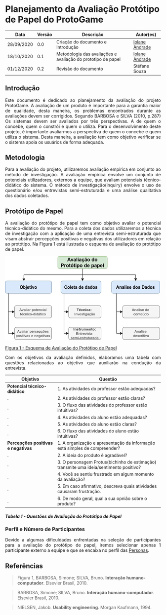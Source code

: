 # Planejamento da Avaliação Protótipo de Papel do ProtoGame


Data | Versão | Descrição | Autor(es)
 --- | ------ | --------- | ------
28/09/2020 | 0.0 | Criação do documento e Introdução |[Iolane Andrade](https://github.com/IolaneAndrade)
18/10/2020 | 0.1 | Metodologia das avaliações e avaliação do prototipo de papel | [Iolane Andrade](https://github.com/IolaneAndrade)
01/12/2020 | 0.2 | Revisão do documento | Stéfane Souza

## Introdução

<p align="justify">Este documento é dedicado ao planejamento da avaliação do projeto ProtoGame. A avaliação de um produto é importante para  a garantia maior de qualidade, desta maneira, os problemas encontrados durante as avaliações devem ser corrigidos. Segundo BARBOSA e SILVA (2010, p.287) Os sistemas devem ser avaliados por três perspectivas. A de quem o concebe, quem o constrói e quem o utiliza. Para o desenvolvimento deste projeto, é importante avaliarmos a perspectiva de quem o concebe e quem utiliza o sistema. Desta maneira, a avaliação tem como objetivo verificar se o sistema apoia os usuários de forma adequada. </p>

## Metodologia

<p align="justify">Para a avaliação do projeto, utilizaremos avaliação empírica em conjunto ao método de investigação. A avaliação empírica envolve um conjunto de potenciais utilizadores, externos a equipe, que avaliam  potenciais técnico-didático do sistema. O método de investigação(inquiry) envolve  o uso de questionário e/ou entrevistas semi-estruturada e uma análise qualitativa dos dados coletados.</p>


## Protótipo de Papel

<p align="justify">A avaliação do protótipo de papel tem como objetivo avaliar o potencial técnico-didático do mesmo. Para a coleta dos dados utilizaremos a técnica de investigação com a aplicação de uma entrevista semi-estruturada que visam abstrair percepções positivas e negativas dos utilizadores em relação ao protótipo. Na Figura 1 está ilustrada o esquema de avaliação do protótipo de papel.</p>

![metodologia da avaliação prototipo de papel](./img/Planejamento-Avaliacao-prototipo-papel.jpg)

[Figura 1 - Esquema de Avaliação do Protótipo de Papel](./img/Planejamento-Avaliacao-prototipo-papel.jpg)

<p align="justify">Com os objetivos da avaliação definidos, elaboramos uma tabela com questões relacionadas ao objetivo que auxiliarão na condução da entrevista.</p>


Objetivo | Questão
------- | -------
**Potencial técnico-didático** | 1. As atividades do professor estão adequadas?
  .                            | 2. As atividades do professor estão claras?
  .                            | 3. O fluxo das atividades do professor estão intuitivas?
  .                            | 4. As atividades do aluno estão adequadas?
  .                            | 5. As atividades do aluno estão claras?
  .                            | 6. O fluxo das atividades do aluno estão intuitivas?
**Percepções positivas e negativas** | 1. A organização e apresentação da informação está simples de compreender?
  .                                  | 2. A ideia do produto é agradável?
  .                                  | 3. O personagem Protus(bichinho de estimação) transmite uma ideia/sentimento positivo?
  .                                  | 4. Você se sentiu frustrado em algum momento da avaliação?
  .                                  | 5. Em caso afirmativo, descreva quais atividades causaram frustração.
  .                                  | 6. De modo geral, qual a sua opnião sobre o produto?

##### Tabela 1 - Questões de Avaliação do Protótipo de Papel

### Perfil e Número de Participantes

<p align="justify">Devido a algumas dificuldades enfrentadas na seleção de participantes para a avaliação do protótipo de papel, iremos selecionar apenas 1 participante externo a equipe e que se encaixa no perfil das <a href= https://design-de-jogos.github.io/2020.1-Prototyping/Persona/>Personas</a>. </p>


## Referências

> Figura 1, BARBOSA, Simone; SILVA, Bruno. **Interação humano-computador**. Elsevier Brasil, 2010.

>BARBOSA, Simone; SILVA, Bruno. **Interação humano-computador**. Elsevier Brasil, 2010.

>NIELSEN, Jakob. **Usability engineering**. Morgan Kaufmann, 1994.
